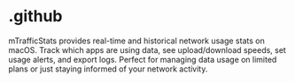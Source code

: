 # .github
mTrafficStats provides real-time and historical network usage stats on macOS. Track which apps are using data, see upload/download speeds, set usage alerts, and export logs. Perfect for managing data usage on limited plans or just staying informed of your network activity.  
